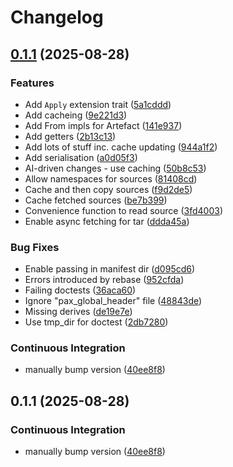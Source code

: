 # Changelog

## [0.1.1](https://github.com/adamtuft/cargo-fetch-source/compare/fetch-source-v0.1.1...fetch-source-v0.1.1) (2025-08-28)


### Features

* Add `Apply` extension trait ([5a1cddd](https://github.com/adamtuft/cargo-fetch-source/commit/5a1cddd74d4dae737c42dd2726902889fd495a88))
* Add cacheing ([9e221d3](https://github.com/adamtuft/cargo-fetch-source/commit/9e221d30100c27650d5d264d375f2c27f46caa86))
* Add From impls for Artefact ([141e937](https://github.com/adamtuft/cargo-fetch-source/commit/141e937e50637b401843f3e1f90c1122ef397047))
* Add getters ([2b13c13](https://github.com/adamtuft/cargo-fetch-source/commit/2b13c1334d4875cdcaf1de54cf1a6b721df56fec))
* Add lots of stuff inc. cache updating ([944a1f2](https://github.com/adamtuft/cargo-fetch-source/commit/944a1f21783535ab2c40e3bb2daafd367607f837))
* Add serialisation ([a0d05f3](https://github.com/adamtuft/cargo-fetch-source/commit/a0d05f38ceee7c4792acbf80122274126680b236))
* AI-driven changes - use caching ([50b8c53](https://github.com/adamtuft/cargo-fetch-source/commit/50b8c534cb85b5321832ecdbe628a4b83986fee6))
* Allow namespaces for sources ([81408cd](https://github.com/adamtuft/cargo-fetch-source/commit/81408cde1cc289ce95effd8379b63f16a46fae85))
* Cache and then copy sources ([f9d2de5](https://github.com/adamtuft/cargo-fetch-source/commit/f9d2de56c5a39382920d2daa8bfad0150f87e4ec))
* Cache fetched sources ([be7b399](https://github.com/adamtuft/cargo-fetch-source/commit/be7b399bef9eff70a0baa37cc04c7f0eac4d5b2f))
* Convenience function to read source ([3fd4003](https://github.com/adamtuft/cargo-fetch-source/commit/3fd4003b01cbb0bfc8e4aadd3bcae815a5a77e1d))
* Enable async fetching for tar ([ddda45a](https://github.com/adamtuft/cargo-fetch-source/commit/ddda45a6e36f7fed958c6026d3c1f3abb6a296c5))


### Bug Fixes

* Enable passing in manifest dir ([d095cd6](https://github.com/adamtuft/cargo-fetch-source/commit/d095cd646fdb4806f334d2191ac587ca8e34588f))
* Errors introduced by rebase ([952cfda](https://github.com/adamtuft/cargo-fetch-source/commit/952cfdacd7df7a8a79032cfd7373c938bd5786a3))
* Failing doctests ([36aca60](https://github.com/adamtuft/cargo-fetch-source/commit/36aca6090bdfc42c2a435ff7bf0e3ce199d27e86))
* Ignore "pax_global_header" file ([48843de](https://github.com/adamtuft/cargo-fetch-source/commit/48843de35e051550e2cf46db6572588a7c207110))
* Missing derives ([de19e7e](https://github.com/adamtuft/cargo-fetch-source/commit/de19e7ecff708be662729d400e3420ed7aaa32c1))
* Use tmp_dir for doctest ([2db7280](https://github.com/adamtuft/cargo-fetch-source/commit/2db7280c6a0cb38b7705036cffb98b99e65ffb14))


### Continuous Integration

* manually bump version ([40ee8f8](https://github.com/adamtuft/cargo-fetch-source/commit/40ee8f8baee7e9d72c80d4393344797b7dc3d6a4))

## 0.1.1 (2025-08-28)


### Continuous Integration

* manually bump version ([40ee8f8](https://github.com/adamtuft/cargo-fetch-source/commit/40ee8f8baee7e9d72c80d4393344797b7dc3d6a4))
